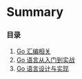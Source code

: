 # Summary

### 目录
1. [Go 汇编相关](docs/go-compilation.md)
1. [Go 语言从入门到实战](docs/go-from-entry-to-practice.md)
1. [Go 语言设计与实现](docs/go-language-design-and-implementation.md)

